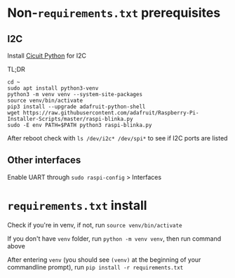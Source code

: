 # Non-`requirements.txt` prerequisites

## I2C

Install [Cicuit Python](https://learn.adafruit.com/circuitpython-on-raspberrypi-linux/installing-circuitpython-on-raspberry-pi) for I2C

TL;DR

```
cd ~
sudo apt install python3-venv
python3 -m venv venv --system-site-packages
source venv/bin/activate
pip3 install --upgrade adafruit-python-shell
wget https://raw.githubusercontent.com/adafruit/Raspberry-Pi-Installer-Scripts/master/raspi-blinka.py
sudo -E env PATH=$PATH python3 raspi-blinka.py
```

After reboot check with `ls /dev/i2c* /dev/spi*` to see if I2C ports are listed

## Other interfaces

Enable UART through `sudo raspi-config` > Interfaces

# `requirements.txt` install

Check if you're in venv, if not, run `source venv/bin/activate`

If you don't have `venv` folder, run `python -m venv venv`, then run command above

After entering `venv` (you should see `(venv)` at the beginning of your commandline prompt), run `pip install -r requirements.txt`
